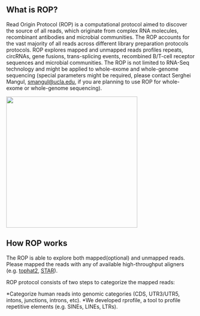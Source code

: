 ## What is ROP?

Read Origin Protocol (ROP) is a computational protocol aimed to discover the source of all reads, which originate from complex RNA molecules, recombinant antibodies and microbial communities. The ROP accounts for the vast majority of all reads across different library preparation protocols protocols. ROP explores mapped and unmapped reads profiles repeats, circRNAs, gene fusions, trans-splicing events, recombined B/T-cell receptor sequences and microbial communities.  The ROP is not limited to RNA-Seq technology and might be applied to whole-exome and whole-genome sequencing (special parameters might be required, please contact Serghei Mangul, smangul@ucla.edu, if you are planning to use ROP for whole-exome or whole-genome sequencing).


<img src="http://serghei.bioinformatics.ucla.edu/wp-content/uploads/sites/6/2015/10/rop.png" width="350">

## How ROP works

The ROP is able to explore both mapped(optional) and unmapped reads. Please mapped the reads with any of available high-throughput aligners (e.g. [tophat2](https://ccb.jhu.edu/software/tophat/index.shtml), [STAR](https://github.com/alexdobin/STAR)). 

ROP protocol consists of two steps to categorize the mapped reads:

*Categorize human reads into genomic categories (CDS, UTR3/UTR5, intons, junctions, introns, etc).
*We developed rprofile, a tool to profile repetitive elements (e.g. SINEs, LINEs, LTRs).